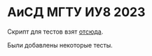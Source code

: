 # АиСД МГТУ ИУ8 2023

Скрипт для тестов взят [отсюда](https://github.com/TheRealMal/ejudge).

Были добавлены некоторые тесты.
